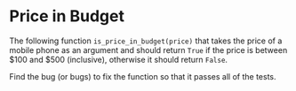 # Price in Budget

The following function `is_price_in_budget(price)` that takes the price of a mobile phone as an argument and should 
return `True` if the price is between $100 and $500 (inclusive), otherwise it should return `False`.

Find the bug (or bugs) to fix the function so that it passes all of the tests.
